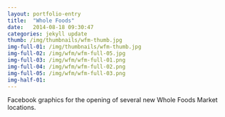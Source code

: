 ```yaml
---
layout: portfolio-entry
title:  "Whole Foods"
date:   2014-08-18 09:30:47
categories: jekyll update
thumb: /img/thumbnails/wfm-thumb.jpg
img-full-01: /img/thumbnails/wfm-thumb.jpg
img-full-02: /img/wfm/wfm-full-05.jpg
img-full-03: /img/wfm/wfm-full-01.png
img-full-04: /img/wfm/wfm-full-02.png
img-full-05: /img/wfm/wfm-full-03.png
img-half-01:
---
```


Facebook graphics for the opening of several new Whole Foods Market locations.


[jekyll-gh]: https://github.com/jekyll/jekyll
[jekyll]:    http://jekyllrb.com
